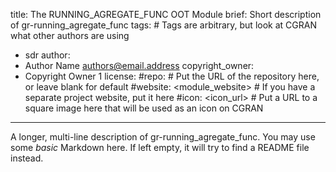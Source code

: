 title: The RUNNING_AGREGATE_FUNC OOT Module
brief: Short description of gr-running_agregate_func
tags: # Tags are arbitrary, but look at CGRAN what other authors are using
  - sdr
author:
  - Author Name <authors@email.address>
copyright_owner:
  - Copyright Owner 1
license:
#repo: # Put the URL of the repository here, or leave blank for default
#website: <module_website> # If you have a separate project website, put it here
#icon: <icon_url> # Put a URL to a square image here that will be used as an icon on CGRAN
---
A longer, multi-line description of gr-running_agregate_func.
You may use some *basic* Markdown here.
If left empty, it will try to find a README file instead.
